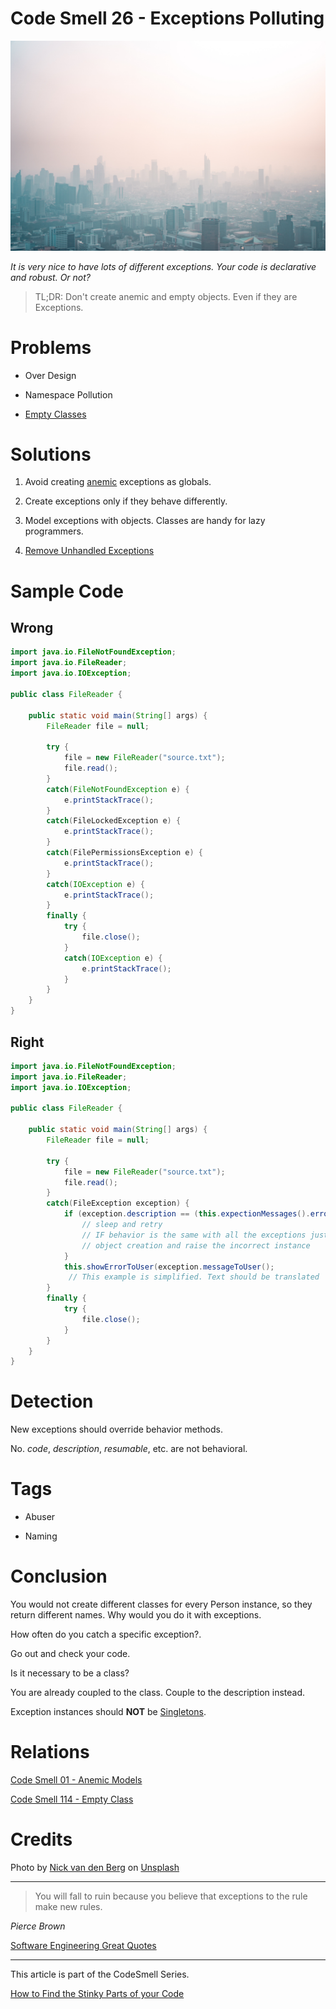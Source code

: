 # Code Smell 26 - Exceptions Polluting

![Code Smell 26 - Exceptions Polluting](Code%20Smell%2026%20-%20Exceptions%20Polluting.jpg)

*It is very nice to have lots of different exceptions. Your code is declarative and robust. Or not?*

> TL;DR: Don't create anemic and empty objects. Even if they are Exceptions.
 
# Problems

- Over Design

- Namespace Pollution

- [Empty Classes](https://github.com/mcsee/Software-Design-Articles/tree/main/Articles/Code%20Smells/Code%20Smell%20114%20-%20Empty%20Class/readme.md)

# Solutions

1. Avoid creating [anemic](https://github.com/mcsee/Software-Design-Articles/tree/main/Articles/Code%20Smells/Code%20Smell%2001%20-%20Anemic%20Models/readme.md) exceptions as globals.

2. Create exceptions only if they behave differently.

3. Model exceptions with objects. Classes are handy for lazy programmers.

4. [Remove Unhandled Exceptions](https://github.com/mcsee/Software-Design-Articles/tree/main/Articles/Refactorings/Refactoring%20004%20-%20Remove%20Unhandled%20Exceptions/readme.md)

# Sample Code

## Wrong

[Gist Url]: # (https://gist.github.com/mcsee/c8fefffd87c98af9bec173266f090497)
```java
import java.io.FileNotFoundException;
import java.io.FileReader;
import java.io.IOException;

public class FileReader {

    public static void main(String[] args) {
        FileReader file = null;

        try {
            file = new FileReader("source.txt");
            file.read();
        }
        catch(FileNotFoundException e) {
            e.printStackTrace();
        }
        catch(FileLockedException e) {
            e.printStackTrace();
        }
        catch(FilePermissionsException e) {
            e.printStackTrace();
        }
        catch(IOException e) {
            e.printStackTrace();
        }
        finally {
            try {
                file.close();
            }
            catch(IOException e) {
                e.printStackTrace();
            }
        }
    }
}
```

## Right

[Gist Url]: # (https://gist.github.com/mcsee/029e21221849e251babf8d933170e62f)
```java
import java.io.FileNotFoundException;
import java.io.FileReader;
import java.io.IOException;

public class FileReader {

    public static void main(String[] args) {
        FileReader file = null;

        try {
            file = new FileReader("source.txt");
            file.read();
        }
        catch(FileException exception) {
            if (exception.description == (this.expectionMessages().errorDescriptionFileTemporaryLocked() {
                // sleep and retry
                // IF behavior is the same with all the exceptions just change the text on 
                // object creation and raise the incorrect instance
            }            
            this.showErrorToUser(exception.messageToUser();
             // This example is simplified. Text should be translated
        }                
        finally {
            try {
                file.close();
            } 
        }
    }
}
```

# Detection

New exceptions should override behavior methods. 

No. *code*, *description*, *resumable*, etc. are not behavioral.

# Tags

- Abuser

- Naming

# Conclusion

You would not create different classes for every Person instance, so they return different names. Why would you do it with exceptions.

How often do you catch a specific exception?. 

Go out and check your code. 

Is it necessary to be a class? 

You are already coupled to the class. Couple to the description instead. 

Exception instances should **NOT** be [Singletons](https://github.com/mcsee/Software-Design-Articles/tree/main/Articles/Theory/Singleton%20-%20The%20root%20of%20all%20evil/readme.md).

# Relations

[Code Smell 01 - Anemic Models](https://github.com/mcsee/Software-Design-Articles/tree/main/Articles/Code%20Smells/Code%20Smell%2001%20-%20Anemic%20Models/readme.md)

[Code Smell 114 - Empty Class](https://github.com/mcsee/Software-Design-Articles/tree/main/Articles/Code%20Smells/Code%20Smell%20114%20-%20Empty%20Class/readme.md)

# Credits

Photo by [Nick van den Berg](https://unsplash.com/@nngvandenberg) on [Unsplash](https://unsplash.com/s/photos/smog)

* * *

>  You will fall to ruin because you believe that exceptions to the rule make new rules.

_Pierce Brown_

[Software Engineering Great Quotes](https://github.com/mcsee/Software-Design-Articles/tree/main/Articles/Quotes/Software%20Engineering%20Great%20Quotes/readme.md)

* * *

This article is part of the CodeSmell Series.

[How to Find the Stinky Parts of your Code](https://github.com/mcsee/Software-Design-Articles/tree/main/Articles/Code%20Smells/How%20to%20Find%20the%20Stinky%20parts%20of%20your%20Code/readme.md)